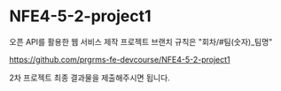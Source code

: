# NFE4-5-2-project1
오픈 API를 활용한 웹 서비스 제작 프로젝트
브랜치 규칙은 "회차/#팀(숫자)_팀명"

https://github.com/prgrms-fe-devcourse/NFE4-5-2-project1

 2차 프로젝트 최종 결과물을 제출해주시면 됩니다.
